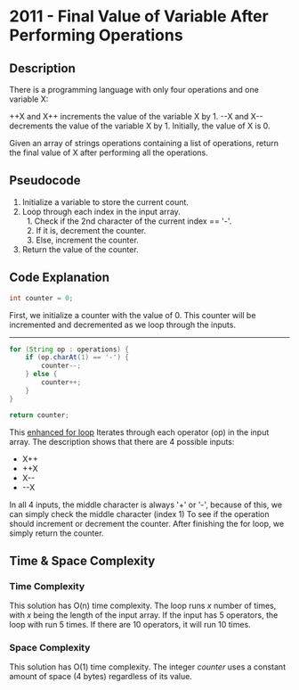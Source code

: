 # 2011 - Final Value of Variable After Performing Operations
## Description
There is a programming language with only four operations and one variable X:

++X and X++ increments the value of the variable X by 1.
--X and X-- decrements the value of the variable X by 1.
Initially, the value of X is 0.

Given an array of strings operations containing a list of operations, return the final value of X after performing all the operations.

## Pseudocode
1. Initialize a variable to store the current count.
2. Loop through each index in the input array.\
&nbsp; 1. Check if the 2nd character of the current index == '-'.\
&nbsp; 2. If it is, decrement the counter.\
&nbsp; 3. Else, increment the counter.
3. Return the value of the counter.

## Code Explanation
```java
int counter = 0;
```
First, we initialize a counter with the value of 0. This counter will be incremented and decremented as we loop through the inputs.

---
```java
for (String op : operations) {
    if (op.charAt(1) == '-') {
        counter--;
    } else {
        counter++;
    }
}

return counter;
```
This [enhanced for loop](https://www.w3schools.blog/enhanced-for-loop-java) Iterates through each operator (op) in the
input array. The description shows that there are 4 possible inputs:
- X++
- ++X
- X--
- --X

In all 4 inputs, the middle character is always '+' or '-', because of this, we can simply check the middle character (index 1)
To see if the operation should increment or decrement the counter. After finishing the for loop, we simply return the counter.

## Time & Space Complexity
### Time Complexity
This solution has O(n) time complexity. The loop runs *x* number of times, with *x* being the length of the input array.
If the input has 5 operators, the loop with run 5 times. If there are 10 operators, it will run 10 times.

### Space Complexity
This solution has O(1) time complexity. The integer *counter* uses a constant amount of space (4 bytes) regardless of its value.